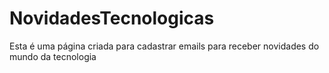 # NovidadesTecnologicas
Esta é uma página criada para cadastrar emails para receber novidades do mundo da tecnologia
